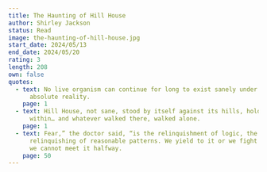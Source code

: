 ```yaml
---
title: The Haunting of Hill House
author: Shirley Jackson
status: Read
image: the-haunting-of-hill-house.jpg
start_date: 2024/05/13
end_date: 2024/05/20
rating: 3
length: 208
own: false
quotes:
  - text: No live organism can continue for long to exist sanely under conditions of
      absolute reality.
    page: 1
  - text: Hill House, not sane, stood by itself against its hills, holding darkness
      within… and whatever walked there, walked alone.
    page: 1
  - text: Fear,” the doctor said, “is the relinquishment of logic, the willing
      relinquishing of reasonable patterns. We yield to it or we fight it, but
      we cannot meet it halfway.
    page: 50
---
```

